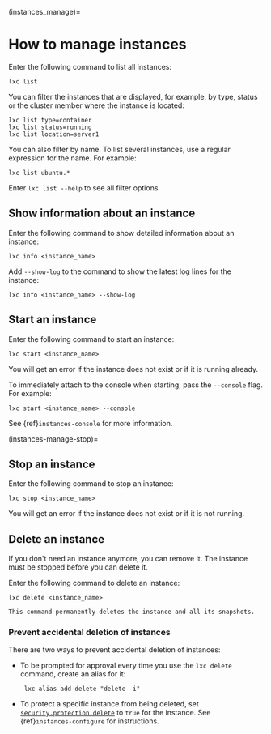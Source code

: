 (instances_manage)=
# How to manage instances

Enter the following command to list all instances:

    lxc list

You can filter the instances that are displayed, for example, by type, status or the cluster member where the instance is located:

    lxc list type=container
    lxc list status=running
    lxc list location=server1

You can also filter by name.
To list several instances, use a regular expression for the name.
For example:

    lxc list ubuntu.*

Enter `lxc list --help` to see all filter options.

## Show information about an instance

Enter the following command to show detailed information about an instance:

    lxc info <instance_name>

Add `--show-log` to the command to show the latest log lines for the instance:

    lxc info <instance_name> --show-log

## Start an instance

Enter the following command to start an instance:

    lxc start <instance_name>

You will get an error if the instance does not exist or if it is running already.

To immediately attach to the console when starting, pass the `--console` flag.
For example:

    lxc start <instance_name> --console

See {ref}`instances-console` for more information.

(instances-manage-stop)=
## Stop an instance

Enter the following command to stop an instance:

    lxc stop <instance_name>

You will get an error if the instance does not exist or if it is not running.

## Delete an instance

If you don't need an instance anymore, you can remove it.
The instance must be stopped before you can delete it.

Enter the following command to delete an instance:

    lxc delete <instance_name>

```{caution}
This command permanently deletes the instance and all its snapshots.
```

### Prevent accidental deletion of instances

There are two ways to prevent accidental deletion of instances:

- To be prompted for approval every time you use the `lxc delete` command, create an alias for it:

       lxc alias add delete "delete -i"

- To protect a specific instance from being deleted, set [`security.protection.delete`](instance-options) to `true` for the instance.
  See {ref}`instances-configure` for instructions.
